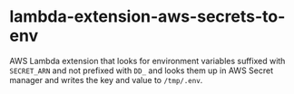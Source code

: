 # lambda-extension-aws-secrets-to-env
AWS Lambda extension that looks for environment variables suffixed with `SECRET_ARN` and not prefixed with `DD_` and looks them up in AWS Secret manager and writes the key and value to `/tmp/.env`.
